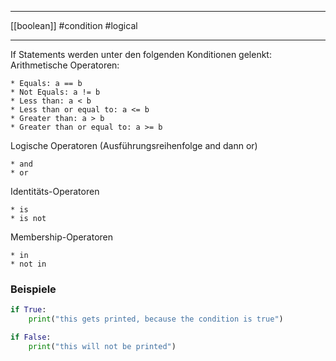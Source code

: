 ___
[[boolean]]
#condition 
#logical 
___
If Statements werden unter den folgenden Konditionen gelenkt:
Arithmetische Operatoren:

	* Equals: a == b
	* Not Equals: a != b
	* Less than: a < b
	* Less than or equal to: a <= b
	* Greater than: a > b
	* Greater than or equal to: a >= b

Logische Operatoren (Ausführungsreihenfolge and dann or)

	* and
	* or

Identitäts-Operatoren
	
	* is
	* is not

Membership-Operatoren

	* in
	* not in

### Beispiele

```python
if True:
    print("this gets printed, because the condition is true")

if False:
    print("this will not be printed")
```